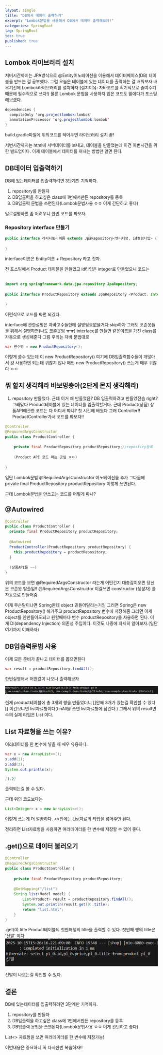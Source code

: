 ```yaml
---
layout: single
title: "DB에서 데이터 출력하기"
excerpt: "Lombok문법을 사용해서 DB에서 데이터 출력해보자!"
categories: SpringBoot
tag: SpringBoot
toc: true
published: true
---
```


## Lombok 라이브러리 설치
저버시간까지는 JPA방식으로 @Entity어노테이션을 이용해서
데이터베이스(DB) 테이블을 만드는 걸 공부했다. 그럼 오늘은 
테이블에 있는 데이터를 출력하는 걸 배워보자
배우기전에 Lombok라이브러리를 설치하자
(설치이유: 자바코드를 획기적으로 줄여주기때문에 필수적으로 쓰자!)
물론 Lombok 문법을 사용하지 않은 코드도 밑에다가 포스팅 해보겠다.

```java
dependencies {
  compileOnly 'org.projectlombok:lombok'
  annotationProcessor 'org.projectlombok:lombok'
}
```

build.gradle파일에 위의코드를 적어두면 라이브러리 설치 끝!

저번시간까지는 html에 서버데이터를 보내고, 테이블을 만들었는데 
이건 이번시간을 위한 빌드업이다. 이제 테이블에서 데이터를 꺼내는 
방법만 알면 된다.

## DB데이터 입출력하기
DB에 있는데이터를 입출력하려면  3단계만 기억하자.
1. repository를 만들자
2. DB입출력을 하고싶은 class에 1번에서만든 repository를 등록
3. DB입출력 문법을 쓰면된다(Lombok문법사용 ㅇㅇ 이게 간단하고 좋다)

말로설명하면 좀 어려우니 한번 코드를 짜보자.

### Repository interface 만들기
```java
public interface 레퍼지토리이름 extends JpaRepository<엔티티명, id컬럼타입> { 

} 
```
interface이름은 Entity이름 +  Repository 라고 짓자.

전 포스팅에서 Product 테이블을 만들었고 id타입은 integer로 만들었으니 코드는

```java

import org.springframework.data.jpa.repository.JpaRepository;

public interface ProductRepository extends JpaRepository <Product, Integer> {

}
```

이런식으로 코드를 짜면 되겠다.

interface에 관한설명은 자바고수들한테 설명필요없을거다 skip하자
그래도 코존못들을 위해서 설명하면(나도 코존못임 ㅠㅠ)
interface를 만들면  같은이름을 가진 class를 자동으로 생성해준다
그럼 우리는 자바 문법대로

```java
var 변수명 = new ProductRepository();
```

이렇게 쓸수 있는데 이 new ProductRepository() 여기에
DB입출력함수들이 개많아서 걍 사용하면 되는데
귀찮지 않나 매번 new ProductRepository() 쓰는게 매우 귀찮다 ㅇㅇ

## 뭐 할지 생각해라 바보멍충아(2단계 몬지 생각해라)

1. repository 만들었다.
근데 이거 왜 만들었음? DB 입출력하려고 만들었잔슴 right?
그래맞다 Product테이블에 있는 데이터를 입출력할거다.
근데 Product(상품) 상품API에관한 코드는 다 어디서 짜냐?
첫 시간에 배웠다 그래 Controller!! 
ProductController가서 코드를 짜보자!!

```java
@Controller
@RequiredArgsConstructor
public class ProductController {

    private final ProductRepository productRepository;//repostiry등록

    (Product API 코드 짜는 곳임 ㅇㅇ)

}

```
일단 Lombok문법 @RequiredArgsConstructor 어노테이션을 추가
그다음에 private final ProductRepository productRepository 이렇게 쓰면된다.

근데 Lombok문법을 안쓰고는 코드를 어떻게 짜나?

## @Autowired

```java
@Controller
public class ProductController {
  private final ProductRepository productRepository;

  @Autowired
  ProductController(ProductRepository productRepository) {
    this.productRepository = productRepository;
  }

  (상품API들 ~~)
} 
```

위의 코드를 보면 @RequiredArgsConstructor 라는게 어떤건지 대충감이오면
당신은 코존못 탈출임!!  @RequiredArgsConstructor 이걸쓰면 constructor
(생성자) 를 자동으로 만들어줌

이게 무슨말이냐면 Spring한테 object 민들어달라는거임 
그러면 Spring은 new ProductRepository() 해가주고 
productRepository 변수에 저장해줌
그러면 이제 object를 안만들어도되고 원할때마다
변수 productRepository를 사용하면 된다.
이게 DI(dependency Injection) 의존성 주입이다.
이것도 나중에 자세히 알아보자.(일단여기까지 이해하자)

## DB입출력문법 사용
이제 모든 준비가 끝나고 데이터를 뽑으면된다

```java
var result = productRepository.findAll();
```
한번실행해서 어떤값이 나오나 출력해보자

![Spring 이미지](/assets/images/spring04.png)

현재 product테이블에 총 3개의 행을 만들었더니
[]안에 3개가 있는걸 확인할 수 있다
[] 이건모냐면 list자료형이다(finAll을 쓰면 list자료형에 담긴다.)
그래서 위의 result변수의 실제 타입은 List<product> 이다.

## List 자료형을 쓰는 이유?
여러데이터를 한 변수에 넣을 때 매우 유용하다.

```java
var x = new ArrayList<>();
x.add(1);
x.add(2);
System.out.println(x);
```

```markdown
[1.2]
```
출력되는걸 볼 수 있다.

근데 위의 코드보다는 

```java
List<Integer> x = new ArrayList<>();
```
이렇게 쓰는게 더 깔끔하다. <>안에는 List자료의 타입을 넣어주면 된다.

정리하면 List자료형을 사용하면 여러데이터를 한 변수에 저장할 수 있어 좋다.

## .get()으로 데이터 불러오기

```java
@Controller
@RequiredArgsConstructor
public class ProductController {

    private final ProductRepository productRepository;

    @GetMapping("/list")
    String list(Model model) {
        List<Product> result = productRepository.findAll();
        System.out.println(result.get(0).title);
        return "list.html";
    }
}
```
.get(0).title Product테이블의 첫번째행의 title을 출력할 수 있다.
첫번째 행의 title은 '신발' 이다 
![Spring 이미지](/assets/images/spring041.png)

신발이 나오는걸 확인할 수 있다.

## 결론 

DB에 있는데이터를 입출력하려면  3단계만 기억하자.
1. repository를 만들자
2. DB입출력을 하고싶은 class에 1번에서만든 repository를 등록
3. DB입출력 문법을 쓰면된다(Lombok문법사용 ㅇㅇ 이게 간단하고 좋다)

List<> 자료형을 쓰면 여러데이터를 한 변수에 저장가능!

이번내용은 중요하니 꼭 다시한번 복습하자!!



